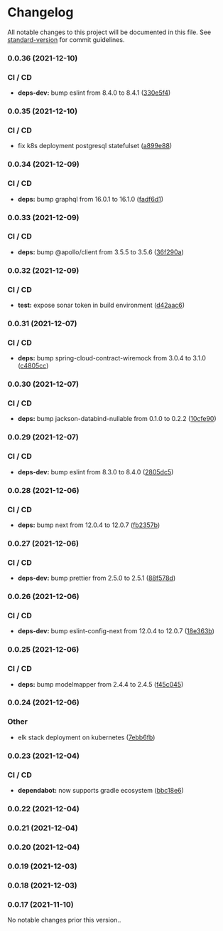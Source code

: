 # Changelog

All notable changes to this project will be documented in this file. See [standard-version](https://github.com/conventional-changelog/standard-version) for commit guidelines.

### 0.0.36 (2021-12-10)


### CI / CD

* **deps-dev:** bump eslint from 8.4.0 to 8.4.1 ([330e5f4](https://github.com/bbortt/event-planner/commit/330e5f49327260b5fd77cd16224ba1d176d72ced))

### 0.0.35 (2021-12-10)


### CI / CD

* fix k8s deployment postgresql statefulset ([a899e88](https://github.com/bbortt/event-planner/commit/a899e88065e06315070506d0f343ef9526a2d437))

### 0.0.34 (2021-12-09)


### CI / CD

* **deps:** bump graphql from 16.0.1 to 16.1.0 ([fadf6d1](https://github.com/bbortt/event-planner/commit/fadf6d1d684f691cc50e9854fae94430cec8f296))

### 0.0.33 (2021-12-09)


### CI / CD

* **deps:** bump @apollo/client from 3.5.5 to 3.5.6 ([36f290a](https://github.com/bbortt/event-planner/commit/36f290a961bd82c438d22b78c14052e9c3ba08f5))

### 0.0.32 (2021-12-09)


### CI / CD

* **test:** expose sonar token in build environment ([d42aac6](https://github.com/bbortt/event-planner/commit/d42aac673ece549028e2d10aa26a1aa273336e34))

### 0.0.31 (2021-12-07)


### CI / CD

* **deps:** bump spring-cloud-contract-wiremock from 3.0.4 to 3.1.0 ([c4805cc](https://github.com/bbortt/event-planner/commit/c4805cc2bc6855e699b4cd4242edbbe0310b75bb))

### 0.0.30 (2021-12-07)


### CI / CD

* **deps:** bump jackson-databind-nullable from 0.1.0 to 0.2.2 ([10cfe90](https://github.com/bbortt/event-planner/commit/10cfe90174c0547206d0c221c105af1afc615851))

### 0.0.29 (2021-12-07)


### CI / CD

* **deps-dev:** bump eslint from 8.3.0 to 8.4.0 ([2805dc5](https://github.com/bbortt/event-planner/commit/2805dc512a12dd80525be4be36597f694b5dd6b1))

### 0.0.28 (2021-12-06)


### CI / CD

* **deps:** bump next from 12.0.4 to 12.0.7 ([fb2357b](https://github.com/bbortt/event-planner/commit/fb2357b8c953ba1c33a4b0870a3bd9e649f31ba8))

### 0.0.27 (2021-12-06)


### CI / CD

* **deps-dev:** bump prettier from 2.5.0 to 2.5.1 ([88f578d](https://github.com/bbortt/event-planner/commit/88f578df1f3c8b13c502d5ab43b91db61742adac))

### 0.0.26 (2021-12-06)


### CI / CD

* **deps-dev:** bump eslint-config-next from 12.0.4 to 12.0.7 ([18e363b](https://github.com/bbortt/event-planner/commit/18e363ba656ec82991f4f72122bec1b41755bc70))

### 0.0.25 (2021-12-06)


### CI / CD

* **deps:** bump modelmapper from 2.4.4 to 2.4.5 ([f45c045](https://github.com/bbortt/event-planner/commit/f45c045106bf4f3744879d9f8b817423b08447b1))

### 0.0.24 (2021-12-06)


### Other

* elk stack deployment on kubernetes ([7ebb6fb](https://github.com/bbortt/event-planner/commit/7ebb6fb8ca4a0d023afd34dc442f9570994855bd))

### 0.0.23 (2021-12-04)


### CI / CD

* **dependabot:** now supports gradle ecosystem ([bbc18e6](https://github.com/bbortt/event-planner/commit/bbc18e682b9619371858a20a18f47d80fb9eeb0b))

### 0.0.22 (2021-12-04)

### 0.0.21 (2021-12-04)

### 0.0.20 (2021-12-04)

### 0.0.19 (2021-12-03)

### 0.0.18 (2021-12-03)

### 0.0.17 (2021-11-10)

No notable changes prior this version..
